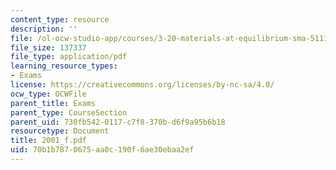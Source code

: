 ```yaml
---
content_type: resource
description: ''
file: /ol-ocw-studio-app/courses/3-20-materials-at-equilibrium-sma-5111-fall-2003/70b1b7870675aa0c190f6ae30ebaa2ef_2001_f.pdf
file_size: 137337
file_type: application/pdf
learning_resource_types:
- Exams
license: https://creativecommons.org/licenses/by-nc-sa/4.0/
ocw_type: OCWFile
parent_title: Exams
parent_type: CourseSection
parent_uid: 730fb542-0117-c7f8-370b-d6f9a95b6b18
resourcetype: Document
title: 2001_f.pdf
uid: 70b1b787-0675-aa0c-190f-6ae30ebaa2ef
---
```


